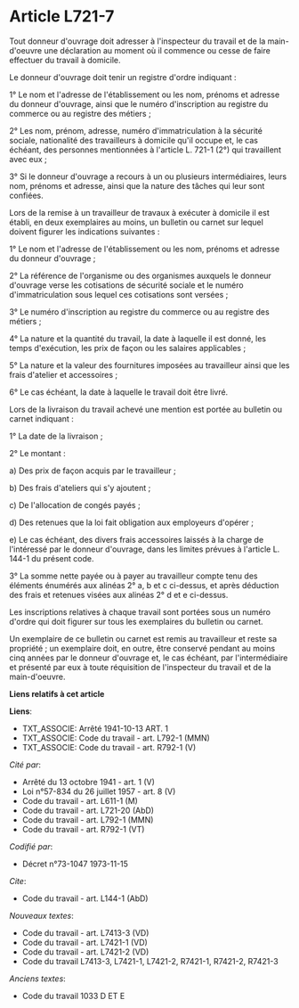 # Article L721-7

Tout donneur d'ouvrage doit adresser à l'inspecteur du travail et de la main-d'oeuvre une déclaration au moment où il
commence ou cesse de faire effectuer du travail à domicile.

Le donneur d'ouvrage doit tenir un registre d'ordre indiquant :

1° Le nom et l'adresse de l'établissement ou les nom, prénoms et adresse du donneur d'ouvrage, ainsi que le numéro
d'inscription au registre du commerce ou au registre des métiers ;

2° Les nom, prénom, adresse, numéro d'immatriculation à la sécurité sociale, nationalité des travailleurs à domicile qu'il
occupe et, le cas échéant, des personnes mentionnées à l'article L. 721-1 (2°) qui travaillent avec eux ;

3° Si le donneur d'ouvrage a recours à un ou plusieurs intermédiaires, leurs nom, prénoms et adresse, ainsi que la nature des
tâches qui leur sont confiées.

Lors de la remise à un travailleur de travaux à exécuter à domicile il est établi, en deux exemplaires au moins, un bulletin
ou carnet sur lequel doivent figurer les indications suivantes :

1° Le nom et l'adresse de l'établissement ou les nom, prénoms et adresse du donneur d'ouvrage ;

2° La référence de l'organisme ou des organismes auxquels le donneur d'ouvrage verse les cotisations de sécurité sociale et
le numéro d'immatriculation sous lequel ces cotisations sont versées ;

3° Le numéro d'inscription au registre du commerce ou au registre des métiers ;

4° La nature et la quantité du travail, la date à laquelle il est donné, les temps d'exécution, les prix de façon ou les
salaires applicables ;

5° La nature et la valeur des fournitures imposées au travailleur ainsi que les frais d'atelier et accessoires ;

6° Le cas échéant, la date à laquelle le travail doit être livré.

Lors de la livraison du travail achevé une mention est portée au bulletin ou carnet indiquant :

1° La date de la livraison ;

2° Le montant :

a) Des prix de façon acquis par le travailleur ;

b) Des frais d'ateliers qui s'y ajoutent ;

c) De l'allocation de congés payés ;

d) Des retenues que la loi fait obligation aux employeurs d'opérer ;

e) Le cas échéant, des divers frais accessoires laissés à la charge de l'intéressé par le donneur d'ouvrage, dans les limites
prévues à l'article L. 144-1 du présent code.

3° La somme nette payée ou à payer au travailleur compte tenu des éléments énumérés aux alinéas 2° a, b et c ci-dessus, et
après déduction des frais et retenues visées aux alinéas 2° d et e ci-dessus.

Les inscriptions relatives à chaque travail sont portées sous un numéro d'ordre qui doit figurer sur tous les exemplaires du
bulletin ou carnet.

Un exemplaire de ce bulletin ou carnet est remis au travailleur et reste sa propriété ; un exemplaire doit, en outre, être
conservé pendant au moins cinq années par le donneur d'ouvrage et, le cas échéant, par l'intermédiaire et présenté par eux à
toute réquisition de l'inspecteur du travail et de la main-d'oeuvre.

**Liens relatifs à cet article**

**Liens**:

  - TXT_ASSOCIE: Arrêté 1941-10-13 ART. 1
  - TXT_ASSOCIE: Code du travail - art. L792-1 (MMN)
  - TXT_ASSOCIE: Code du travail - art. R792-1 (V)

_Cité par_:

  - Arrêté du 13 octobre 1941 - art. 1 (V)
  - Loi n°57-834 du 26 juillet 1957 - art. 8 (V)
  - Code du travail - art. L611-1 (M)
  - Code du travail - art. L721-20 (AbD)
  - Code du travail - art. L792-1 (MMN)
  - Code du travail - art. R792-1 (VT)

_Codifié par_:

  - Décret n°73-1047 1973-11-15

_Cite_:

  - Code du travail - art. L144-1 (AbD)

_Nouveaux textes_:

  - Code du travail - art. L7413-3 (VD)
  - Code du travail - art. L7421-1 (VD)
  - Code du travail - art. L7421-2 (VD)
  - Code du travail L7413-3, L7421-1, L7421-2, R7421-1, R7421-2, R7421-3

_Anciens textes_:

  - Code du travail 1033 D ET E
